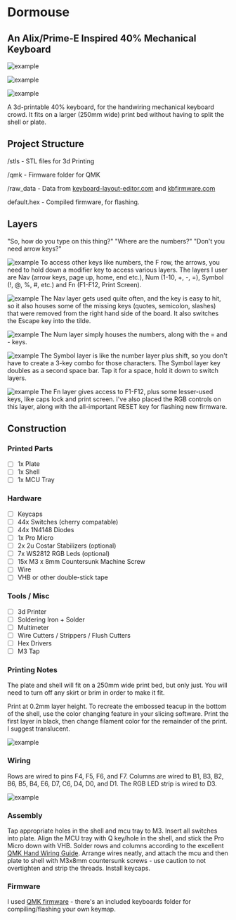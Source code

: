 # Dormouse
## An Alix/Prime-E Inspired 40% Mechanical Keyboard

![example](https://i.imgur.com/YC7o2Mk.jpg)

![example](https://i.imgur.com/3EftSge.jpg)

![example](https://i.imgur.com/2MG0JTf.jpg)

A 3d-printable 40% keyboard, for the handwiring mechanical keyboard crowd. It fits on a larger (250mm wide) print bed without having to split the shell or plate.

## Project Structure
/stls - STL files for 3d Printing

/qmk - Firmware folder for QMK

/raw_data - Data from [keyboard-layout-editor.com](http://www.keyboard-layout-editor.com/) and [kbfirmware.com](https://kbfirmware.com/)

default.hex - Compiled firmware, for flashing.

## Layers
"So, how do you type on this thing?" "Where are the numbers?" "Don't you need arrow keys?"

![example](https://i.imgur.com/hLFlkfl.jpg)
To access other keys like numbers, the F row, the arrows, you need to hold down a modifier key to access various layers. The layers I user are Nav (arrow keys, page up, home, end etc.), Num (1-10, +, -, =), Symbol (!, @, %, #, etc.) and Fn (F1-F12, Print Screen).

![example](https://i.imgur.com/0ASaVXF.jpg)
The Nav layer gets used quite often, and the key is easy to hit, so it also houses some of the missing keys (quotes, semicolon, slashes) that were removed from the right hand side of the board. It also switches the Escape key into the tilde.

![example](https://i.imgur.com/mCcn9r4.jpg)
The Num layer simply houses the numbers, along with the = and - keys.

![example](https://i.imgur.com/slC50W2.jpg)
The Symbol layer is like the number layer plus shift, so you don't have to create a 3-key combo for those characters. The Symbol layer key doubles as a second space bar. Tap it for a space, hold it down to switch layers.

![example](https://i.imgur.com/14wZbSj.jpg)
The Fn layer gives access to F1-F12, plus some lesser-used keys, like caps lock and print screen. I've also placed the RGB controls on this layer, along with the all-important RESET key for flashing new firmware.

## Construction

### Printed Parts
- [ ] 1x Plate
- [ ] 1x Shell
- [ ] 1x MCU Tray

### Hardware
- [ ] Keycaps
- [ ] 44x Switches (cherry compatable)
- [ ] 44x 1N4148 Diodes
- [ ] 1x Pro Micro
- [ ] 2x 2u Costar Stabilizers (optional)
- [ ] 7x WS2812 RGB Leds (optional)
- [ ] 15x M3 x 8mm Countersunk Machine Screw
- [ ] Wire
- [ ] VHB or other double-stick tape

### Tools / Misc
- [ ] 3d Printer
- [ ] Soldering Iron + Solder
- [ ] Multimeter
- [ ] Wire Cutters / Strippers / Flush Cutters
- [ ] Hex Drivers
- [ ] M3 Tap

### Printing Notes
The plate and shell will fit on a 250mm wide print bed, but only just. You will need to turn off any skirt or brim in order to make it fit.

Print at 0.2mm layer height. To recreate the embossed teacup in the bottom of the shell, use the color changing feature in your slicing software. Print the first layer in black, then change filament color for the remainder of the print. I suggest translucent.

![example](https://i.imgur.com/7D2PdZ5.jpg)

### Wiring
Rows are wired to pins F4, F5, F6, and F7. Columns are wired to B1, B3, B2, B6, B5, B4, E6, D7, C6, D4, D0, and D1. The RGB LED strip is wired to D3.

![example](https://i.imgur.com/INQKFhL.jpg)


### Assembly
Tap appropriate holes in the shell and mcu tray to M3. Insert all switches into plate. Align the MCU tray with Q key/hole in the shell, and stick the Pro Micro down with VHB. Solder rows and columns according to the excellent [QMK Hand Wiring Guide](https://beta.docs.qmk.fm/using-qmk/guides/keyboard-building/hand_wire). Arrange wires neatly, and attach the  mcu and then plate to shell with M3x8mm countersunk screws - use caution to not overtighten and strip the threads. Install keycaps.


### Firmware
I used [QMK firmware](https://qmk.fm/) - there's an included keyboards folder for compiling/flashing your own keymap. 

